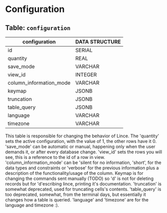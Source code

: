 # Configuration

## Table: `configuration`

| configuration           | DATA STRUCTURE |
| ----------------------- | -------------- |
| id                      | SERIAL         |
| quantity                | REAL           |
| save_mode               | VARCHAR        |
| view_id                 | INTEGER        |
| column_information_mode | VARCHAR        |
| keymap                  | JSONB          |
| truncation              | JSONB          |
| table_query             | JSONB          |
| language                | VARCHAR        |
| timezone                | VARCHAR        |

This table is responsible for changing the behavior of Lince. The 'quantity' sets the active configuration, with the value of 1, the other rows have it 0. 'save_mode' can be automatic or manual, happening only when the user demands it, or after every database change. 'view_id' sets the rows you will see, this is a reference to the id of a row in view. 'column_information_mode' can be 'silent for no information, 'short', for the data types and constraints or 'verbose' for the previous information plus a description of the functionality/usage of the column. Keymap is for changing the commands sent manually (TODO) so 'd' is not for deleting records but for 'd'escribing lince, printing it's documentation. 'truncation' is somewhat deprecated, used for truncating cells's contents. 'table_query' is too deprecated, somewhat, from the terminal days, but essentially it changes how a table is queried. 'language' and 'timezone' are for the language and timezone :).
